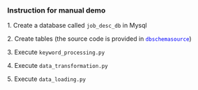 <h3>Instruction for manual demo</h3>
<p>
  1. Create a database called <code>job_desc_db</code> in Mysql
</p>
<p>
  2. Create tables (the source code is provided in <code style="color : Blue">dbschemasource</code>)
</p>
<p>
  3. Execute <code>keyword_processing.py</code>
</p>
<p>
  4. Execute <code>data_transformation.py</code>
</p>
<p>
  5. Execute <code>data_loading.py</code>
</p>
